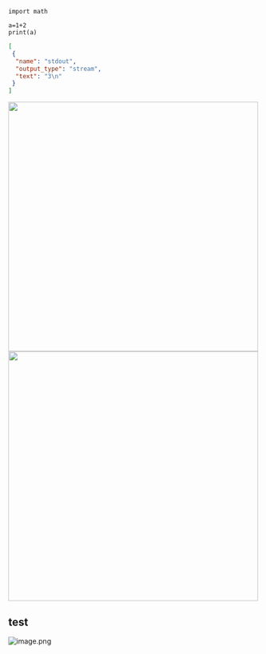 ```{.python .input  n=2}
import math 
```

```{.python .input  n=3}
a=1+2
print(a)
```

```{.json .output n=3}
[
 {
  "name": "stdout",
  "output_type": "stream",
  "text": "3\n"
 }
]
```

<img src="pictures/g85ue78z52.png" width="500" />

<img src="pictures/hxhxb5gkyi6.png" width="500" />

## test
![image.png](pictures/g4ppf6bs86t.png)

